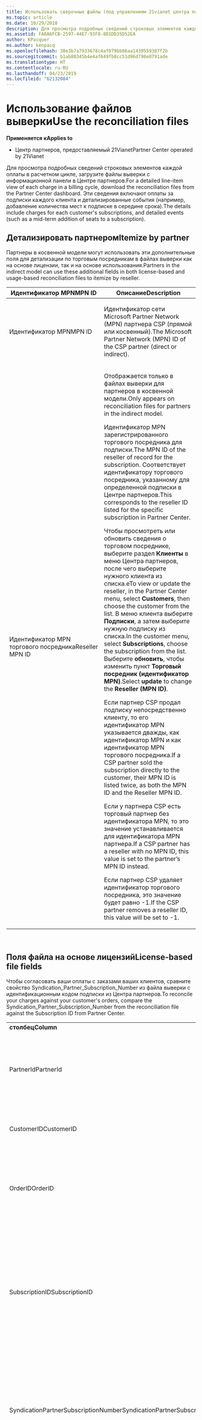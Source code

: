 ```yaml
---
title: Использовать сверочные файлы (под управлением 21vianet центра партнеров)
ms.topic: article
ms.date: 10/29/2018
description: Для просмотра подробных сведений строковых элементов каждой оплаты в расчетном цикле, загрузите файлы выверки с информационной панели в Центре партнеров.
ms.assetid: FA6A6FCB-2597-44E7-93F8-8D1DD35D52EA
author: KPacquer
ms.author: kenpacq
ms.openlocfilehash: 30e3b7a7933678c4af079bb86aa1439559387f2b
ms.sourcegitcommit: b1ab80345b4e4af649fb8cc51d96d798e0791ade
ms.translationtype: HT
ms.contentlocale: ru-RU
ms.lasthandoff: 04/23/2019
ms.locfileid: "62132084"
---
```

# <a name="use-the-reconciliation-files"></a><span data-ttu-id="d26ab-103">Использование файлов выверки</span><span class="sxs-lookup"><span data-stu-id="d26ab-103">Use the reconciliation files</span></span>

<span data-ttu-id="d26ab-104">**Применяется к**</span><span class="sxs-lookup"><span data-stu-id="d26ab-104">**Applies to**</span></span>

-   <span data-ttu-id="d26ab-105">Центр партнеров, предоставляемый 21Vianet</span><span class="sxs-lookup"><span data-stu-id="d26ab-105">Partner Center operated by 21Vianet</span></span>


<span data-ttu-id="d26ab-106">Для просмотра подробных сведений строковых элементов каждой оплаты в расчетном цикле, загрузите файлы выверки с информационной панели в Центре партнеров.</span><span class="sxs-lookup"><span data-stu-id="d26ab-106">For a detailed line-item view of each charge in a billing cycle, download the reconciliation files from the Partner Center dashboard.</span></span> <span data-ttu-id="d26ab-107">Эти сведения включают оплаты за подписки каждого клиента и детализированные события (например, добавление количества мест к подписке в середине срока).</span><span class="sxs-lookup"><span data-stu-id="d26ab-107">The details include charges for each customer's subscriptions, and detailed events (such as a mid-term addition of seats to a subscription).</span></span>

## <a href="" id="itemizebypartner"></a><span data-ttu-id="d26ab-108">Детализировать партнером</span><span class="sxs-lookup"><span data-stu-id="d26ab-108">Itemize by partner</span></span>


<span data-ttu-id="d26ab-109">Партнеры в косвенной модели могут использовать эти дополнительные поля для детализации по торговым посредникам в файлах выверки как на основе лицензии, так и на основе использования.</span><span class="sxs-lookup"><span data-stu-id="d26ab-109">Partners in the indirect model can use these additional fields in both license-based and usage-based reconciliation files to itemize by reseller.</span></span>

<table>
<colgroup>
<col width="50%" />
<col width="50%" />
</colgroup>
<thead>
<tr class="header">
<th><span data-ttu-id="d26ab-110">Идентификатор MPN</span><span class="sxs-lookup"><span data-stu-id="d26ab-110">MPN ID</span></span></th>
<th><span data-ttu-id="d26ab-111">Описание</span><span class="sxs-lookup"><span data-stu-id="d26ab-111">Description</span></span></th>
</tr>
</thead>
<tbody>
<tr class="odd">
<td><span data-ttu-id="d26ab-112">Идентификатор MPN</span><span class="sxs-lookup"><span data-stu-id="d26ab-112">MPN ID</span></span></td>
<td><p><span data-ttu-id="d26ab-113">Идентификатор сети Microsoft Partner Network (MPN) партнера CSP (прямой или косвенный).</span><span class="sxs-lookup"><span data-stu-id="d26ab-113">The Microsoft Partner Network (MPN) ID of the CSP partner (direct or indirect).</span></span></p></td>
</tr>
<tr class="even">
<td><span data-ttu-id="d26ab-114">Идентификатор MPN торгового посредника</span><span class="sxs-lookup"><span data-stu-id="d26ab-114">Reseller MPN ID</span></span></td>
<td><p><span data-ttu-id="d26ab-115">Отображается только в файлах выверки для партнеров в косвенной модели.</span><span class="sxs-lookup"><span data-stu-id="d26ab-115">Only appears on reconciliation files for partners in the indirect model.</span></span></p>
<p><span data-ttu-id="d26ab-116">Идентификатор MPN зарегистрированного торгового посредника для подписки.</span><span class="sxs-lookup"><span data-stu-id="d26ab-116">The MPN ID of the reseller of record for the subscription.</span></span> <span data-ttu-id="d26ab-117">Соответствует идентификатору торгового посредника, указанному для определенной подписки в Центре партнеров.</span><span class="sxs-lookup"><span data-stu-id="d26ab-117">This corresponds to the reseller ID listed for the specific subscription in Partner Center.</span></span></p>
<p><span data-ttu-id="d26ab-118">Чтобы просмотреть или обновить сведения о торговом посреднике, выберите раздел <strong>Клиенты</strong> в меню Центра партнеров, после чего выберите нужного клиента из списка.</span><span class="sxs-lookup"><span data-stu-id="d26ab-118">eTo view or update the reseller, in the Partner Center menu, select <strong>Customers</strong>, then choose the customer from the list.</span></span> <span data-ttu-id="d26ab-119">В меню клиента выберите <strong>Подписки</strong>, а затем выберите нужную подписку из списка.</span><span class="sxs-lookup"><span data-stu-id="d26ab-119">In the customer menu, select <strong>Subscriptions</strong>, choose the subscription from the list.</span></span> <span data-ttu-id="d26ab-120">Выберите <strong>обновить</strong>, чтобы изменить пункт <strong>Торговый посредник (идентификатор MPN)</strong>.</span><span class="sxs-lookup"><span data-stu-id="d26ab-120">Select <strong>update</strong> to change the <strong>Reseller (MPN ID)</strong>.</span></span></p>
<p><span data-ttu-id="d26ab-121">Если партнер CSP продал подписку непосредственно клиенту, то его идентификатор MPN указывается дважды, как идентификатор MPN и как идентификатор MPN торгового посредника.</span><span class="sxs-lookup"><span data-stu-id="d26ab-121">If a CSP partner sold the subscription directly to the customer, their MPN ID is listed twice, as both the MPN ID and the Reseller MPN ID.</span></span></p>
<p><span data-ttu-id="d26ab-122">Если у партнера CSP есть торговый партнер без идентификатора MPN, то это значение устанавливается для идентификатора MPN партнера.</span><span class="sxs-lookup"><span data-stu-id="d26ab-122">If a CSP partner has a reseller with no MPN ID, this value is set to the partner’s MPN ID instead.</span></span></p>
<p><span data-ttu-id="d26ab-123">Если партнер CSP удаляет идентификатор торгового посредника, это значение будет равно -1.</span><span class="sxs-lookup"><span data-stu-id="d26ab-123">If the CSP partner removes a reseller ID, this value will be set to -1.</span></span></p></td>
</tr>
</tbody>
</table>

 

## <a href="" id="licensebasedfiles"></a> <span data-ttu-id="d26ab-124">Поля файла на основе лицензий</span><span class="sxs-lookup"><span data-stu-id="d26ab-124">License-based file fields</span></span>


<span data-ttu-id="d26ab-125">Чтобы согласовать ваши оплаты с заказами ваших клиентов, сравните свойство Syndication\_Partner\_Subscription\_Number из файла выверки с идентификационным кодом подписки из Центра партнеров.</span><span class="sxs-lookup"><span data-stu-id="d26ab-125">To reconcile your charges against your customer's orders, compare the Syndication\_Partner\_Subscription\_Number from the reconciliation file against the Subscription ID from Partner Center.</span></span>

<table>
<colgroup>
<col width="33%" />
<col width="33%" />
<col width="33%" />
</colgroup>
<tbody>
<tr class="odd">
<td><span data-ttu-id="d26ab-126"><strong>столбец</strong></span><span class="sxs-lookup"><span data-stu-id="d26ab-126"><strong>Column</strong></span></span></td>
<td><span data-ttu-id="d26ab-127"><strong>Описание</strong></span><span class="sxs-lookup"><span data-stu-id="d26ab-127"><strong>Description</strong></span></span></td>
<td><span data-ttu-id="d26ab-128"><strong>Образец значения</strong></span><span class="sxs-lookup"><span data-stu-id="d26ab-128"><strong>Sample Value</strong></span></span></td>
</tr>
<tr class="even">
<td><span data-ttu-id="d26ab-129">PartnerId</span><span class="sxs-lookup"><span data-stu-id="d26ab-129">PartnerId</span></span></td>
<td><p><span data-ttu-id="d26ab-130">Уникальный идентификатор для конкретного объекта выставления счетов в формате GUID.</span><span class="sxs-lookup"><span data-stu-id="d26ab-130">Unique identifier for a specific billing entity, in GUID format.</span></span> <span data-ttu-id="d26ab-131">Не требуется для выверки, но при этом может содержать полезную информацию.</span><span class="sxs-lookup"><span data-stu-id="d26ab-131">Not required for reconciliation, however may be useful information.</span></span> <span data-ttu-id="d26ab-132">Одинаково во всех строках.</span><span class="sxs-lookup"><span data-stu-id="d26ab-132">Same in all rows.</span></span></p></td>
<td><span data-ttu-id="d26ab-133">8ddd03642-test-test-test-46b58d356b4e</span><span class="sxs-lookup"><span data-stu-id="d26ab-133">8ddd03642-test-test-test-46b58d356b4e</span></span></td>
</tr>
<tr class="odd">
<td><span data-ttu-id="d26ab-134">CustomerID</span><span class="sxs-lookup"><span data-stu-id="d26ab-134">CustomerID</span></span></td>
<td><p><span data-ttu-id="d26ab-135">Уникальный идентификатор Майкрософт в формате GUID, используемый для идентификации клиента.</span><span class="sxs-lookup"><span data-stu-id="d26ab-135">Unique Microsoft ID, in GUID format, used to identify the customer.</span></span></p></td>
<td><span data-ttu-id="d26ab-136">12ABCD34-001A-BCD2-987C-3210ABCD5678</span><span class="sxs-lookup"><span data-stu-id="d26ab-136">12ABCD34-001A-BCD2-987C-3210ABCD5678</span></span></td>
</tr>
<tr class="even">
<td><span data-ttu-id="d26ab-137">OrderID</span><span class="sxs-lookup"><span data-stu-id="d26ab-137">OrderID</span></span></td>
<td><p><span data-ttu-id="d26ab-138">Уникальный идентификатор заказа в платформе выставления счетов Майкрософт.</span><span class="sxs-lookup"><span data-stu-id="d26ab-138">Unique identifier for an order in the Microsoft billing platform.</span></span> <span data-ttu-id="d26ab-139">Может использоваться для определения заказа при обращении в службу поддержки, но не для выверки.</span><span class="sxs-lookup"><span data-stu-id="d26ab-139">May be useful to identify the order when contacting support but not for reconciliation.</span></span></p></td>
<td><span data-ttu-id="d26ab-140">566890604832738111</span><span class="sxs-lookup"><span data-stu-id="d26ab-140">566890604832738111</span></span></td>
</tr>
<tr class="odd">
<td><span data-ttu-id="d26ab-141">SubscriptionID</span><span class="sxs-lookup"><span data-stu-id="d26ab-141">SubscriptionID</span></span></td>
<td><p><span data-ttu-id="d26ab-142">Уникальный идентификатор подписки в платформе выставления счетов Майкрософт.</span><span class="sxs-lookup"><span data-stu-id="d26ab-142">Unique identifier for a subscription in the Microsoft billing platform.</span></span> <span data-ttu-id="d26ab-143">Может быть полезным для определения подписки при обращении в службу поддержки, но не для выверки.</span><span class="sxs-lookup"><span data-stu-id="d26ab-143">May be useful to identify the subscription when contacting support but not for reconciliation.</span></span></p>
<p><span data-ttu-id="d26ab-144">Не совпадает с идентификатором подписки на консоли администрирования партнера.</span><span class="sxs-lookup"><span data-stu-id="d26ab-144">This is not the same as the Subscription ID on the Partner Admin Console.</span></span> <span data-ttu-id="d26ab-145">См. поле Syndication_Partner_Subscription_Number.</span><span class="sxs-lookup"><span data-stu-id="d26ab-145">Please see Syndication_Partner_Subscription_Number.</span></span></p></td>
<td><span data-ttu-id="d26ab-146">usCBMgAAAAAAAAIA</span><span class="sxs-lookup"><span data-stu-id="d26ab-146">usCBMgAAAAAAAAIA</span></span></td>
</tr>
<tr class="even">
<td><span data-ttu-id="d26ab-147">SyndicationPartnerSubscriptionNumber</span><span class="sxs-lookup"><span data-stu-id="d26ab-147">SyndicationPartnerSubscriptionNumber</span></span></td>
<td><p><span data-ttu-id="d26ab-148">Уникальный идентификатор для подписок.</span><span class="sxs-lookup"><span data-stu-id="d26ab-148">Unique identifier for subscriptions.</span></span> <span data-ttu-id="d26ab-149">Клиент может иметь несколько подписок для одного плана, поэтому этот параметр важен для анализа файла выверки.</span><span class="sxs-lookup"><span data-stu-id="d26ab-149">A customer can have multiple subscriptions for the same plan, so this is important for reconciliation file analysis.</span></span></p>
<p><span data-ttu-id="d26ab-150">Это поле сопоставлено с идентификатором подписки в консоли администрирования партнера.</span><span class="sxs-lookup"><span data-stu-id="d26ab-150">This field maps to the Subscription ID in the Partner Admin Console.</span></span></p></td>
<td><span data-ttu-id="d26ab-151">fb977ab5-test-test-test-24c8d9591708</span><span class="sxs-lookup"><span data-stu-id="d26ab-151">fb977ab5-test-test-test-24c8d9591708</span></span></td>
</tr>
<tr class="odd">
<td><span data-ttu-id="d26ab-152">OfferID</span><span class="sxs-lookup"><span data-stu-id="d26ab-152">OfferID</span></span></td>
<td><p><span data-ttu-id="d26ab-153">Уникальный идентификатор предложения.</span><span class="sxs-lookup"><span data-stu-id="d26ab-153">Unique offer ID.</span></span> <span data-ttu-id="d26ab-154">Идентификатор стандартного предложения в прейскуранте.</span><span class="sxs-lookup"><span data-stu-id="d26ab-154">Standard offer ID as per price list.</span></span></p>
<p><span data-ttu-id="d26ab-155"><b>Примечание</b>. Это значение не соответствует Идентификатору предложения из прайс-лист.</span><span class="sxs-lookup"><span data-stu-id="d26ab-155"><b>Note</b>: This value does not match Offer ID from the price list.</span></span> <span data-ttu-id="d26ab-156">См. пункт «DurableOfferID» ниже.</span><span class="sxs-lookup"><span data-stu-id="d26ab-156">See DurableOfferID below.</span></span></p></td>
<td><span data-ttu-id="d26ab-157">FE616D64-E9A8-40EF-843F-152E9BBEF3D1</span><span class="sxs-lookup"><span data-stu-id="d26ab-157">FE616D64-E9A8-40EF-843F-152E9BBEF3D1</span></span></td>
</tr>
<tr class="even">
<td><span data-ttu-id="d26ab-158">DurableOfferID</span><span class="sxs-lookup"><span data-stu-id="d26ab-158">DurableOfferID</span></span></td>
<td><p><span data-ttu-id="d26ab-159">Уникальный идентификатор длительного предложения как указано в прейскуранте.</span><span class="sxs-lookup"><span data-stu-id="d26ab-159">Unique durable offer ID, as defined in the price list.</span></span></p>
<p><span data-ttu-id="d26ab-160"><b>Примечание</b>. Это значение совпадает с Идентификатором предложения из прайс-лист.</span><span class="sxs-lookup"><span data-stu-id="d26ab-160"><b>Note</b>: This value matches the Offer ID from the price list.</span></span></p></td>
<td><span data-ttu-id="d26ab-161">1017D7F3-6D7F-4BFA-BDD8-79BC8F104E0C</span><span class="sxs-lookup"><span data-stu-id="d26ab-161">1017D7F3-6D7F-4BFA-BDD8-79BC8F104E0C</span></span></td>
</tr>
<tr class="odd">
<td><span data-ttu-id="d26ab-162">OfferName</span><span class="sxs-lookup"><span data-stu-id="d26ab-162">OfferName</span></span></td>
<td><p><span data-ttu-id="d26ab-163">Имя предложения службы, приобретенной клиентом, как указано в прейскуранте.</span><span class="sxs-lookup"><span data-stu-id="d26ab-163">The name of the service offering purchased by the customer, as defined in the price list.</span></span></p></td>
<td><span data-ttu-id="d26ab-164">Microsoft Office 365 (план E3)</span><span class="sxs-lookup"><span data-stu-id="d26ab-164">Microsoft Office 365 (Plan E3)</span></span></td>
</tr>
<tr class="even">
<td><span data-ttu-id="d26ab-165">SubscriptionStartDate</span><span class="sxs-lookup"><span data-stu-id="d26ab-165">SubscriptionStartDate</span></span></td>
<td><p><span data-ttu-id="d26ab-166">Дата начала подписки — это день после отправки заказа.</span><span class="sxs-lookup"><span data-stu-id="d26ab-166">The subscription start date, set to the day after the order is submitted.</span></span> <span data-ttu-id="d26ab-167">Сопоставив даты начала и завершения подписки, вы можете определить, находится ли клиент на первом году подписки, или подписка возобновлена на следующий год.</span><span class="sxs-lookup"><span data-stu-id="d26ab-167">By looking at the subscription start date in conjunction with the end date, you can determine if the customer is still within the first year of the subscription or if the subscription has been renewed for the following year.</span></span></p>
<p><span data-ttu-id="d26ab-168">Временем всегда является начало дня, 0:00.</span><span class="sxs-lookup"><span data-stu-id="d26ab-168">The time is always the beginning of the day, 0:00.</span></span></p></td>
<td><span data-ttu-id="d26ab-169">01.02.2015 0:00</span><span class="sxs-lookup"><span data-stu-id="d26ab-169">2/1/2015 0:00</span></span></td>
</tr>
<tr class="odd">
<td><span data-ttu-id="d26ab-170">SubscriptionEndDate</span><span class="sxs-lookup"><span data-stu-id="d26ab-170">SubscriptionEndDate</span></span></td>
<td><p><span data-ttu-id="d26ab-171">Дата окончания подписки: 12 месяцев + x дней после даты начала (чтобы соответствовать выставления счетов даты партнера) или 12 месяцев с даты продления.</span><span class="sxs-lookup"><span data-stu-id="d26ab-171">The subscription end date: 12 months + x days after start date (to align with partner billing date) or 12 months from renewal date.</span></span></p>
<p><span data-ttu-id="d26ab-172">При возобновлении цены обновляются в соответствии с текущим прайс-листом.</span><span class="sxs-lookup"><span data-stu-id="d26ab-172">At renewal, prices are updated to the current price list.</span></span> <span data-ttu-id="d26ab-173">При автоматическом возобновлении, возможно, необходимо будет заранее связаться с клиентом.</span><span class="sxs-lookup"><span data-stu-id="d26ab-173">Customer communication may be required in advance of automated renewal.</span></span></p>
<p><span data-ttu-id="d26ab-174">Временем всегда является начало дня, 0:00.</span><span class="sxs-lookup"><span data-stu-id="d26ab-174">The time is always the beginning of the day, 0:00.</span></span></p></td>
<td><span data-ttu-id="d26ab-175">01.02.2015 0:00</span><span class="sxs-lookup"><span data-stu-id="d26ab-175">2/1/2015 0:00</span></span></td>
</tr>
<tr class="even">
<td><span data-ttu-id="d26ab-176">ChargeStartDate</span><span class="sxs-lookup"><span data-stu-id="d26ab-176">ChargeStartDate</span></span></td>
<td><p><span data-ttu-id="d26ab-177">Дата начала взимания оплаты.</span><span class="sxs-lookup"><span data-stu-id="d26ab-177">Start day of the charges.</span></span></p>
<p><span data-ttu-id="d26ab-178">Если пользователь изменяет количество мест, это количество используется для расчета ежедневной (пропорциональный расчет) оплаты.</span><span class="sxs-lookup"><span data-stu-id="d26ab-178">When a customer changes seat numbers, this number is used to calculate per-day (pro-rata) charges.</span></span></p>
<p><span data-ttu-id="d26ab-179">Временем всегда является начало дня, 0:00.</span><span class="sxs-lookup"><span data-stu-id="d26ab-179">The time is always the beginning of the day, 0:00.</span></span></p></td>
<td><span data-ttu-id="d26ab-180">01.02.2015 0:00</span><span class="sxs-lookup"><span data-stu-id="d26ab-180">2/1/2015 0:00</span></span></td>
</tr>
<tr class="odd">
<td><span data-ttu-id="d26ab-181">ChargeEndDate</span><span class="sxs-lookup"><span data-stu-id="d26ab-181">ChargeEndDate</span></span></td>
<td><p><span data-ttu-id="d26ab-182">День завершения взимания оплаты.</span><span class="sxs-lookup"><span data-stu-id="d26ab-182">End day of the charges.</span></span></p>
<p><span data-ttu-id="d26ab-183">Если пользователь изменяет количество мест, это количество используется для расчета ежедневной (пропорциональный расчет) оплаты.</span><span class="sxs-lookup"><span data-stu-id="d26ab-183">When a customer changes seat numbers, this number is used to calculate per-day (pro-rata) charges.</span></span></p>
<p><span data-ttu-id="d26ab-184">Временем всегда является конец дня, 23:59.</span><span class="sxs-lookup"><span data-stu-id="d26ab-184">The time is always the end of the day, 23:59.</span></span></p></td>
<td><span data-ttu-id="d26ab-185">28.02.2015 23:59</span><span class="sxs-lookup"><span data-stu-id="d26ab-185">2/28/2015 23:59</span></span></td>
</tr>
<tr class="even">
<td><span data-ttu-id="d26ab-186">ChargeType</span><span class="sxs-lookup"><span data-stu-id="d26ab-186">ChargeType</span></span></td>
<td><p><span data-ttu-id="d26ab-187">Тип взноса или корректировка.</span><span class="sxs-lookup"><span data-stu-id="d26ab-187">The type of charge or adjustment.</span></span> <span data-ttu-id="d26ab-188">См. раздел <a href="#charge_types">Сопоставление расходов в счете-фактуре и файле выверки</a></span><span class="sxs-lookup"><span data-stu-id="d26ab-188">See <a href="#charge_types">Mapping charges between an invoice and the reconciliation file</a></span></span></p></td>
<td><p><span data-ttu-id="d26ab-189">См. раздел <a href="#charge_types">Сопоставление расходов в счете-фактуре и файле выверки</a></span><span class="sxs-lookup"><span data-stu-id="d26ab-189">See <a href="#charge_types">Mapping charges between an invoice and the reconciliation file</a></span></span></p></td>
</tr>
<tr class="odd">
<td><span data-ttu-id="d26ab-190">UnitPrice</span><span class="sxs-lookup"><span data-stu-id="d26ab-190">UnitPrice</span></span></td>
<td><p><span data-ttu-id="d26ab-191">Цена за место.</span><span class="sxs-lookup"><span data-stu-id="d26ab-191">Price per seat.</span></span> <span data-ttu-id="d26ab-192">Убедитесь, что она соответствует информации, хранящейся в вашей биллинговой системе во время выверки.</span><span class="sxs-lookup"><span data-stu-id="d26ab-192">Ensure this matches the information stored in your billing system during reconciliation.</span></span></p></td>
<td><span data-ttu-id="d26ab-193">6,82</span><span class="sxs-lookup"><span data-stu-id="d26ab-193">6.82</span></span></td>
</tr>
<tr class="even">
<td><span data-ttu-id="d26ab-194">Количество</span><span class="sxs-lookup"><span data-stu-id="d26ab-194">Quantity</span></span></td>
<td><p><span data-ttu-id="d26ab-195">Количество мест.</span><span class="sxs-lookup"><span data-stu-id="d26ab-195">Number of seats.</span></span> <span data-ttu-id="d26ab-196">Убедитесь, что она соответствует информации, хранящейся в вашей биллинговой системе во время выверки.</span><span class="sxs-lookup"><span data-stu-id="d26ab-196">Ensure this matches the information stored in your billing system during reconciliation.</span></span></p></td>
<td><span data-ttu-id="d26ab-197">2</span><span class="sxs-lookup"><span data-stu-id="d26ab-197">2</span></span></td>
</tr>
<tr class="odd">
<td><span data-ttu-id="d26ab-198">Сумма</span><span class="sxs-lookup"><span data-stu-id="d26ab-198">Amount</span></span></td>
<td><p><span data-ttu-id="d26ab-199">Общая цена за количество.</span><span class="sxs-lookup"><span data-stu-id="d26ab-199">Total of price for quantity.</span></span> <span data-ttu-id="d26ab-200">Позволяет убедиться, что сумма расчета соответствует способу вычисления для клиентов.</span><span class="sxs-lookup"><span data-stu-id="d26ab-200">Useful to check that the amount calculation matches how you calculate this for your customers.</span></span></p></td>
<td><span data-ttu-id="d26ab-201">13,32</span><span class="sxs-lookup"><span data-stu-id="d26ab-201">13.32</span></span></td>
</tr>
<tr class="even">
<td><span data-ttu-id="d26ab-202">TotalOtherDiscount</span><span class="sxs-lookup"><span data-stu-id="d26ab-202">TotalOtherDiscount</span></span></td>
<td><p><span data-ttu-id="d26ab-203">Сумма скидки, примененная к этой оплате.</span><span class="sxs-lookup"><span data-stu-id="d26ab-203">Amount of discount applied to these charges.</span></span> <span data-ttu-id="d26ab-204">IUR или новые подписки, на которые распространяются вознаграждения, будут также содержать сумму скидки в этом столбце.</span><span class="sxs-lookup"><span data-stu-id="d26ab-204">IUR or new subscriptions eligible for an incentive will also contain a discount amount in this column.</span></span></p></td>
<td><span data-ttu-id="d26ab-205">2,32</span><span class="sxs-lookup"><span data-stu-id="d26ab-205">2.32</span></span></td>
</tr>
<tr class="odd">
<td><span data-ttu-id="d26ab-206">Промежуточный итог</span><span class="sxs-lookup"><span data-stu-id="d26ab-206">Subtotal</span></span></td>
<td><p><span data-ttu-id="d26ab-207">Сумма до налога.</span><span class="sxs-lookup"><span data-stu-id="d26ab-207">Total before tax.</span></span> <span data-ttu-id="d26ab-208">Указывает, что ваш промежуточный итог соответствует ожидаемой вами сумме в случае скидки.</span><span class="sxs-lookup"><span data-stu-id="d26ab-208">Checks that your subtotal matches your expected total, in case of a discount.</span></span></p></td>
<td><span data-ttu-id="d26ab-209">11</span><span class="sxs-lookup"><span data-stu-id="d26ab-209">11</span></span></td>
</tr>
<tr class="even">
<td><span data-ttu-id="d26ab-210">Налог</span><span class="sxs-lookup"><span data-stu-id="d26ab-210">Tax</span></span></td>
<td><p><span data-ttu-id="d26ab-211">Сумма налоговых сборов на основании правил налогообложения вашего рынка и конкретных обстоятельств.</span><span class="sxs-lookup"><span data-stu-id="d26ab-211">Tax amount charge, based on your market's tax rules and specific circumstances.</span></span></p></td>
<td><span data-ttu-id="d26ab-212">0</span><span class="sxs-lookup"><span data-stu-id="d26ab-212">0</span></span></td>
</tr>
<tr class="odd">
<td><span data-ttu-id="d26ab-213">TotalForCustomer</span><span class="sxs-lookup"><span data-stu-id="d26ab-213">TotalForCustomer</span></span></td>
<td><p><span data-ttu-id="d26ab-214">Цена после налогов.</span><span class="sxs-lookup"><span data-stu-id="d26ab-214">Total after tax.</span></span> <span data-ttu-id="d26ab-215">Проверьте, вычтены ли с вас налоги в накладной.</span><span class="sxs-lookup"><span data-stu-id="d26ab-215">Checks if you are charged tax in the invoice.</span></span></p></td>
<td><span data-ttu-id="d26ab-216">11</span><span class="sxs-lookup"><span data-stu-id="d26ab-216">11</span></span></td>
</tr>
<tr class="even">
<td><span data-ttu-id="d26ab-217">Валюта</span><span class="sxs-lookup"><span data-stu-id="d26ab-217">Currency</span></span></td>
<td><p><span data-ttu-id="d26ab-218">Тип валюты.</span><span class="sxs-lookup"><span data-stu-id="d26ab-218">Currency type.</span></span> <span data-ttu-id="d26ab-219">Каждый объект выставления счетов имеет только одну валюту.</span><span class="sxs-lookup"><span data-stu-id="d26ab-219">Each billing entity has only one currency.</span></span> <span data-ttu-id="d26ab-220">Проверьте, соответствует ли тип валюты вашей первой накладной и каждой накладной после каждого крупного обновления платформы выставления счетов.</span><span class="sxs-lookup"><span data-stu-id="d26ab-220">Check that it matches your first invoice and then after any major billing platform update.</span></span></p></td>
<td><span data-ttu-id="d26ab-221">CNY</span><span class="sxs-lookup"><span data-stu-id="d26ab-221">CNY</span></span></td>
</tr>
<tr class="odd">
<td><span data-ttu-id="d26ab-222">CustomerName</span><span class="sxs-lookup"><span data-stu-id="d26ab-222">CustomerName</span></span></td>
<td><p><span data-ttu-id="d26ab-223">Имя организации клиента, указанное в Центре партнеров.</span><span class="sxs-lookup"><span data-stu-id="d26ab-223">Customer's organization name as reported in Partner Center.</span></span> <span data-ttu-id="d26ab-224">Это очень важно для выверки накладной с данными вашей системы.</span><span class="sxs-lookup"><span data-stu-id="d26ab-224">This is very important for reconciling the invoice with your system information.</span></span></p></td>
<td><span data-ttu-id="d26ab-225">Тестовый клиент A</span><span class="sxs-lookup"><span data-stu-id="d26ab-225">Test Customer A</span></span></td>
</tr>
<tr class="even">
<td><span data-ttu-id="d26ab-226">MPNID</span><span class="sxs-lookup"><span data-stu-id="d26ab-226">MPNID</span></span></td>
<td><p><span data-ttu-id="d26ab-227">Идентификатор MPN партнера CSP</span><span class="sxs-lookup"><span data-stu-id="d26ab-227">MPN ID of the CSP partner</span></span></p></td>
<td><span data-ttu-id="d26ab-228">4390934</span><span class="sxs-lookup"><span data-stu-id="d26ab-228">4390934</span></span></td>
</tr>
<tr class="odd">
<td><span data-ttu-id="d26ab-229">ResellerMPNID</span><span class="sxs-lookup"><span data-stu-id="d26ab-229">ResellerMPNID</span></span></td>
<td><p><span data-ttu-id="d26ab-230">Идентификатор MPN зарегистрированного торгового посредника для подписки.</span><span class="sxs-lookup"><span data-stu-id="d26ab-230">MPN ID of the reseller of record for the subscription.</span></span> <span data-ttu-id="d26ab-231">См. раздел [Детализация по партнерам](#itemizebypartner).</span><span class="sxs-lookup"><span data-stu-id="d26ab-231">See [Itemize by partner](#itemizebypartner).</span></span></p></td>
<td><span data-ttu-id="d26ab-232">4390934</span><span class="sxs-lookup"><span data-stu-id="d26ab-232">4390934</span></span></td>
</tr>
<tr class="even">
<td><span data-ttu-id="d26ab-233">DomainName</span><span class="sxs-lookup"><span data-stu-id="d26ab-233">DomainName</span></span></td>
<td><p><span data-ttu-id="d26ab-234">Доменное имя клиента, используемое для идентификации клиента.</span><span class="sxs-lookup"><span data-stu-id="d26ab-234">Customer's domain name, used to help identify the customer.</span></span></p></td>
<td><span data-ttu-id="d26ab-235">example.onmicrosoft.com</span><span class="sxs-lookup"><span data-stu-id="d26ab-235">example.onmicrosoft.com</span></span></td>
</tr>
<tr class="odd">
<td><span data-ttu-id="d26ab-236">SubscriptionName</span><span class="sxs-lookup"><span data-stu-id="d26ab-236">SubscriptionName</span></span></td>
<td><p><span data-ttu-id="d26ab-237">Псевдоним подписки.</span><span class="sxs-lookup"><span data-stu-id="d26ab-237">Subscription nickname.</span></span> <span data-ttu-id="d26ab-238">Если псевдоним не указан, Центр партнеров использует значение OfferName.</span><span class="sxs-lookup"><span data-stu-id="d26ab-238">If no nickname is specified, Partner Center uses the OfferName.</span></span></p></td>
<td><span data-ttu-id="d26ab-239">PROJECT ONLINE</span><span class="sxs-lookup"><span data-stu-id="d26ab-239">PROJECT ONLINE</span></span></td>
</tr>
<tr class="even">
<td><span data-ttu-id="d26ab-240">SubscriptionDescription</span><span class="sxs-lookup"><span data-stu-id="d26ab-240">SubscriptionDescription</span></span></td>
<td><p><span data-ttu-id="d26ab-241">Имя предложения службы, приобретенной клиентом, как указано в прейскуранте.</span><span class="sxs-lookup"><span data-stu-id="d26ab-241">The name of the service offering purchased by the customer, as defined in the price list.</span></span> <span data-ttu-id="d26ab-242">(Данное поле идентично полю «Название предложения»).</span><span class="sxs-lookup"><span data-stu-id="d26ab-242">(This is an identical field to Offer name).</span></span></p></td>
<td><span data-ttu-id="d26ab-243">PROJECT ONLINE РАСШИРЕННЫЙ БЕЗ КЛИЕНТА PROJECT</span><span class="sxs-lookup"><span data-stu-id="d26ab-243">PROJECT ONLINE PREMIUM WITHOUT PROJECT CLIENT</span></span></td>
</tr>
</tbody>
</table>


## <a href="" id="usagebasedfiles"></a><span data-ttu-id="d26ab-244">Поля файла на основе использования</span><span class="sxs-lookup"><span data-stu-id="d26ab-244">Usage-based file fields</span></span>


<span data-ttu-id="d26ab-245">Чтобы выверить ваши взносы с использованием ваших клиентов, сравните поля ResellerID/ResellerName/ResellerBillableAccount из файла выверки, имя клиента и идентификатор подписки из Центра партнеров.</span><span class="sxs-lookup"><span data-stu-id="d26ab-245">To reconcile your charges against your customer's usage, compare the ResellerID/ResellerName/ResellerBillableAccount from the reconciliation file, the customer name, and the Subscription ID from Partner Center.</span></span>

<span data-ttu-id="d26ab-246">В следующих полях объясняется, какие услуги были использованы и по какому тарифу.</span><span class="sxs-lookup"><span data-stu-id="d26ab-246">The following fields explain which services were used and the rate.</span></span>

<table>
<colgroup>
<col width="33%" />
<col width="33%" />
<col width="33%" />
</colgroup>
<tbody>
<tr class="odd">
<td><span data-ttu-id="d26ab-247"><strong>столбец</strong></span><span class="sxs-lookup"><span data-stu-id="d26ab-247"><strong>Column</strong></span></span></td>
<td><span data-ttu-id="d26ab-248"><strong>Описание</strong></span><span class="sxs-lookup"><span data-stu-id="d26ab-248"><strong>Description</strong></span></span></td>
<td><span data-ttu-id="d26ab-249"><strong>Образец значения</strong></span><span class="sxs-lookup"><span data-stu-id="d26ab-249"><strong>Sample value</strong></span></span></td>
</tr>
<tr class="even">
<td><span data-ttu-id="d26ab-250">PartnerID</span><span class="sxs-lookup"><span data-stu-id="d26ab-250">PartnerID</span></span></td>
<td><p><span data-ttu-id="d26ab-251">Идентификатор партнера в формате GUID.</span><span class="sxs-lookup"><span data-stu-id="d26ab-251">Partner ID, in GUID format.</span></span></p></td>
<td><span data-ttu-id="d26ab-252">DA41BC5F-C52D-4464-8A8D-8C8DCC43503B</span><span class="sxs-lookup"><span data-stu-id="d26ab-252">DA41BC5F-C52D-4464-8A8D-8C8DCC43503B</span></span></td>
</tr>
<tr class="odd">
<td><span data-ttu-id="d26ab-253">PartnerName</span><span class="sxs-lookup"><span data-stu-id="d26ab-253">PartnerName</span></span></td>
<td><p><span data-ttu-id="d26ab-254">Имя партнера.</span><span class="sxs-lookup"><span data-stu-id="d26ab-254">Partner Name.</span></span></p></td>
<td><span data-ttu-id="d26ab-255">Acme Incorporated</span><span class="sxs-lookup"><span data-stu-id="d26ab-255">Acme Incorporated</span></span></td>
</tr>
<tr class="even">
<td><span data-ttu-id="d26ab-256">PartnerBillableAccountID</span><span class="sxs-lookup"><span data-stu-id="d26ab-256">PartnerBillableAccountID</span></span></td>
<td><p><span data-ttu-id="d26ab-257">Идентификатор учетной записи партнера.</span><span class="sxs-lookup"><span data-stu-id="d26ab-257">Partner Account ID.</span></span></p></td>
<td><span data-ttu-id="d26ab-258">1010578050</span><span class="sxs-lookup"><span data-stu-id="d26ab-258">1010578050</span></span></td>
</tr>
<tr class="odd">
<td><span data-ttu-id="d26ab-259">CustomerName</span><span class="sxs-lookup"><span data-stu-id="d26ab-259">CustomerName</span></span></td>
<td><p><span data-ttu-id="d26ab-260">Имя организации клиента, указанное в Центре партнеров.</span><span class="sxs-lookup"><span data-stu-id="d26ab-260">Customer's organization name as reported in Partner Center.</span></span> <span data-ttu-id="d26ab-261">Это очень важно для выверки накладной с данными вашей системы.</span><span class="sxs-lookup"><span data-stu-id="d26ab-261">This is very important for reconciling the invoice with your system information.</span></span></p></td>
<td><span data-ttu-id="d26ab-262">Тестовый клиент A</span><span class="sxs-lookup"><span data-stu-id="d26ab-262">Test Customer A</span></span></td>
</tr>
<tr class="even">
<td><span data-ttu-id="d26ab-263">MPNID</span><span class="sxs-lookup"><span data-stu-id="d26ab-263">MPNID</span></span></td>
<td><p><span data-ttu-id="d26ab-264">Идентификатор MPN партнера CSP</span><span class="sxs-lookup"><span data-stu-id="d26ab-264">MPN ID of the CSP partner.</span></span></p></td>
<td><span data-ttu-id="d26ab-265">4390934</span><span class="sxs-lookup"><span data-stu-id="d26ab-265">4390934</span></span></td>
</tr>
<tr class="odd">
<td><span data-ttu-id="d26ab-266">ResellerMPNID</span><span class="sxs-lookup"><span data-stu-id="d26ab-266">ResellerMPNID</span></span></td>
<td><p><span data-ttu-id="d26ab-267">Идентификатор MPN зарегистрированного торгового посредника для подписки.</span><span class="sxs-lookup"><span data-stu-id="d26ab-267">MPN ID of the reseller of record for the subscription.</span></span> <span data-ttu-id="d26ab-268">См. раздел [Детализация по партнерам](#itemizebypartner).</span><span class="sxs-lookup"><span data-stu-id="d26ab-268">See [Itemize by partner](#itemizebypartner).</span></span></p></td>
<td><span data-ttu-id="d26ab-269">4390934</span><span class="sxs-lookup"><span data-stu-id="d26ab-269">4390934</span></span></td>
</tr>
<tr class="even">
<td><span data-ttu-id="d26ab-270">InvoiceNumber</span><span class="sxs-lookup"><span data-stu-id="d26ab-270">InvoiceNumber</span></span></td>
<td><p><span data-ttu-id="d26ab-271">Номер накладной, содержащей указанную транзакцию.</span><span class="sxs-lookup"><span data-stu-id="d26ab-271">Invoice number where the specified transaction appears.</span></span></p></td>
<td><span data-ttu-id="d26ab-272">D020001IVK</span><span class="sxs-lookup"><span data-stu-id="d26ab-272">D020001IVK</span></span></td>
</tr>
<tr class="odd">
<td><span data-ttu-id="d26ab-273">ChargeStartDate</span><span class="sxs-lookup"><span data-stu-id="d26ab-273">ChargeStartDate</span></span></td>
<td><p><span data-ttu-id="d26ab-274">Дата начала цикла выставления счетов за исключением представления дат ранее не оплаченных данных скрытого использования (из предыдущего цикла выставления счетов).</span><span class="sxs-lookup"><span data-stu-id="d26ab-274">Start date of billing cycle except when presenting dates of previously uncharged latent usage data (from previous bill cycle).</span></span></p>
<p><span data-ttu-id="d26ab-275">Временем всегда является начало дня, 0:00.</span><span class="sxs-lookup"><span data-stu-id="d26ab-275">The time is always the beginning of the day, 0:00.</span></span></p></td>
<td><span data-ttu-id="d26ab-276">01.02.2014 0:00</span><span class="sxs-lookup"><span data-stu-id="d26ab-276">2/1/2014 0:00</span></span></td>
</tr>
<tr class="even">
<td><span data-ttu-id="d26ab-277">ChargeEndDate</span><span class="sxs-lookup"><span data-stu-id="d26ab-277">ChargeEndDate</span></span></td>
<td><p><span data-ttu-id="d26ab-278">Дата окончания цикла выставления счетов за исключением представления дат ранее не оплаченных данных скрытого использования (из предыдущего цикла выставления счетов).</span><span class="sxs-lookup"><span data-stu-id="d26ab-278">End date of billing cycle except when presenting dates of previously uncharged latent usage data (from previous bill cycle).</span></span></p>
<p><span data-ttu-id="d26ab-279">Временем всегда является конец дня, 23:59.</span><span class="sxs-lookup"><span data-stu-id="d26ab-279">The time is always the end of the day, 23:59.</span></span></p></td>
<td><span data-ttu-id="d26ab-280">28.02.2014 23:59</span><span class="sxs-lookup"><span data-stu-id="d26ab-280">2/28/2014 23:59</span></span></td>
</tr>
<tr class="odd">
<td><span data-ttu-id="d26ab-281">SubscriptionID</span><span class="sxs-lookup"><span data-stu-id="d26ab-281">SubscriptionID</span></span></td>
<td><p><span data-ttu-id="d26ab-282">Уникальный идентификатор подписки в платформе выставления счетов Майкрософт.</span><span class="sxs-lookup"><span data-stu-id="d26ab-282">Unique identifier for a subscription in the Microsoft billing platform.</span></span> <span data-ttu-id="d26ab-283">Может быть полезным для определения подписки при обращении в службу поддержки, но не для выверки.</span><span class="sxs-lookup"><span data-stu-id="d26ab-283">May be useful to identify the subscription when contacting support but not for reconciliation.</span></span></p>
<p><span data-ttu-id="d26ab-284">Не совпадает с идентификатором подписки на консоли администрирования партнера.</span><span class="sxs-lookup"><span data-stu-id="d26ab-284">This is not the same as the Subscription ID on the Partner Admin Console.</span></span></p></td>
<td><span data-ttu-id="d26ab-285">usCBMgAAAAAAAAIA</span><span class="sxs-lookup"><span data-stu-id="d26ab-285">usCBMgAAAAAAAAIA</span></span></td>
</tr>
<tr class="even">
<td><span data-ttu-id="d26ab-286">SubscriptionName</span><span class="sxs-lookup"><span data-stu-id="d26ab-286">SubscriptionName</span></span></td>
<td><p><span data-ttu-id="d26ab-287">Псевдоним предложения службы.</span><span class="sxs-lookup"><span data-stu-id="d26ab-287">Nickname of the service offering.</span></span></p></td>
<td><span data-ttu-id="d26ab-288">Microsoft Azure</span><span class="sxs-lookup"><span data-stu-id="d26ab-288">Microsoft Azure</span></span></td>
</tr>
<tr class="odd">
<td><span data-ttu-id="d26ab-289">SubscriptionDescription</span><span class="sxs-lookup"><span data-stu-id="d26ab-289">SubscriptionDescription</span></span></td>
<td><p><span data-ttu-id="d26ab-290">Отрасль, к которой относится предложение службы</span><span class="sxs-lookup"><span data-stu-id="d26ab-290">Line of business of the service offering</span></span></p></td>
<td><span data-ttu-id="d26ab-291">Microsoft Azure</span><span class="sxs-lookup"><span data-stu-id="d26ab-291">Microsoft Azure</span></span></td>
</tr>
<tr class="even">
<td><span data-ttu-id="d26ab-292">OrderID</span><span class="sxs-lookup"><span data-stu-id="d26ab-292">OrderID</span></span></td>
<td><p><span data-ttu-id="d26ab-293">Уникальный идентификатор заказа в платформе выставления счетов Майкрософт.</span><span class="sxs-lookup"><span data-stu-id="d26ab-293">Unique identifier for an order in the Microsoft billing platform.</span></span> <span data-ttu-id="d26ab-294">Может быть полезным для определения подписки при обращении в службу поддержки, но не для выверки.</span><span class="sxs-lookup"><span data-stu-id="d26ab-294">May be useful to identify the subscription when contacting support but not for reconciliation.</span></span></p></td>
<td><span data-ttu-id="d26ab-295">566890604832738111</span><span class="sxs-lookup"><span data-stu-id="d26ab-295">566890604832738111</span></span></td>
</tr>
<tr class="odd">
<td><span data-ttu-id="d26ab-296">ServiceName</span><span class="sxs-lookup"><span data-stu-id="d26ab-296">ServiceName</span></span></td>
<td><p><span data-ttu-id="d26ab-297">Имя соответствующей службы Azure.</span><span class="sxs-lookup"><span data-stu-id="d26ab-297">The name of the Azure service in question.</span></span></p></td>
<td><span data-ttu-id="d26ab-298">ВИРТУАЛЬНЫЕ МАШИНЫ</span><span class="sxs-lookup"><span data-stu-id="d26ab-298">VIRTUAL MACHINES</span></span></td>
</tr>
<tr class="even">
<td><span data-ttu-id="d26ab-299">ServiceType</span><span class="sxs-lookup"><span data-stu-id="d26ab-299">ServiceType</span></span></td>
<td><p><span data-ttu-id="d26ab-300">Определенный тип службы Windows Azure.</span><span class="sxs-lookup"><span data-stu-id="d26ab-300">The specific type of Windows Azure service.</span></span></p></td>
<td><ul>
<li><span data-ttu-id="d26ab-301">Шина обслуживания — отдельная или пакет</span><span class="sxs-lookup"><span data-stu-id="d26ab-301">Service Bus – Individual or Pack</span></span></li>
<li><span data-ttu-id="d26ab-302">База данных SQL Azure — для бизнеса или выпуск Web Edition</span><span class="sxs-lookup"><span data-stu-id="d26ab-302">SQL Azure database – Business or Web Edition</span></span></li>
</ul></td>
</tr>
<tr class="odd">
<td><span data-ttu-id="d26ab-303">ResourceGUID</span><span class="sxs-lookup"><span data-stu-id="d26ab-303">ResourceGUID</span></span></td>
<td><p><span data-ttu-id="d26ab-304">Определенный уникальный идентификатор для всех данных и ценовой структуры службы.</span><span class="sxs-lookup"><span data-stu-id="d26ab-304">Specific unique identifier for all the service data and pricing structure.</span></span></p></td>
<td><span data-ttu-id="d26ab-305">DA41BC5F-C52D-4464-8A8D-8C8DCC43503B</span><span class="sxs-lookup"><span data-stu-id="d26ab-305">DA41BC5F-C52D-4464-8A8D-8C8DCC43503B</span></span></td>
</tr>
<tr class="even">
<td><span data-ttu-id="d26ab-306">Resource Name</span><span class="sxs-lookup"><span data-stu-id="d26ab-306">Resource Name</span></span></td>
<td><p><span data-ttu-id="d26ab-307">Имя ресурса Azure.</span><span class="sxs-lookup"><span data-stu-id="d26ab-307">The name of the Azure resource.</span></span></p></td>
<td><ul>
<li><span data-ttu-id="d26ab-308">Входящая передача данных (ГБ)</span><span class="sxs-lookup"><span data-stu-id="d26ab-308">Data Transfer In (GB)</span></span></li>
<li><span data-ttu-id="d26ab-309">Исходящая передача данных (ГБ)</span><span class="sxs-lookup"><span data-stu-id="d26ab-309">Data Transfer Out (GB)</span></span></li>
</ul></td>
</tr>
<tr class="odd">
<td><span data-ttu-id="d26ab-310">Region</span><span class="sxs-lookup"><span data-stu-id="d26ab-310">Region</span></span></td>
<td><p><span data-ttu-id="d26ab-311">Регион, к которому применяется использование.</span><span class="sxs-lookup"><span data-stu-id="d26ab-311">The region the usage applies to.</span></span> <span data-ttu-id="d26ab-312">В основном используется для назначения тарифов за передачу данных, поскольку тарифы зависят от региона.</span><span class="sxs-lookup"><span data-stu-id="d26ab-312">Primarily used to assign rates to data transfers, as rates vary by region.</span></span></p></td>
<td><span data-ttu-id="d26ab-313">Азиатско-Тихоокеанский регион, Европа, Латинская Америка, Северная Америка</span><span class="sxs-lookup"><span data-stu-id="d26ab-313">Asia Pacific, Europe, Latin America, North America</span></span></td>
</tr>
<tr class="even">
<td><span data-ttu-id="d26ab-314">номер SKU</span><span class="sxs-lookup"><span data-stu-id="d26ab-314">SKU</span></span></td>
<td><p><span data-ttu-id="d26ab-315">Уникальный идентификатор MSFT для предложения</span><span class="sxs-lookup"><span data-stu-id="d26ab-315">MSFT unique identifier for offer</span></span></p></td>
<td><span data-ttu-id="d26ab-316">7UD-00001</span><span class="sxs-lookup"><span data-stu-id="d26ab-316">7UD-00001</span></span></td>
</tr>
<tr class="odd">
<td><p><span data-ttu-id="d26ab-317">DetailLineItemId</span><span class="sxs-lookup"><span data-stu-id="d26ab-317">DetailLineItemId</span></span></p></td>
<td><p><span data-ttu-id="d26ab-318">Идентификатор и количество для детализации различных тарифов за услугу или ресурс за определенный период выставления счетов.</span><span class="sxs-lookup"><span data-stu-id="d26ab-318">An ID and quantity for itemizing the different rates for a service or resource in a given billing period.</span></span> <span data-ttu-id="d26ab-319">В многоуровневой системе тарифов Azure для определенного количества платных единиц может быть указан один тариф, а за ним — другой.</span><span class="sxs-lookup"><span data-stu-id="d26ab-319">For Azure tiered rating, there may be one rate up to a certain quantity of billable units, then a different rate after that.</span></span></p></td>
<td><span data-ttu-id="d26ab-320">1</span><span class="sxs-lookup"><span data-stu-id="d26ab-320">1</span></span></td>
</tr>
<tr class="even">
<td><span data-ttu-id="d26ab-321">ConsumedQuantity</span><span class="sxs-lookup"><span data-stu-id="d26ab-321">ConsumedQuantity</span></span></td>
<td><p><span data-ttu-id="d26ab-322">Потребленный объем службы (часы, ГБ и так далее) за отчетный период.</span><span class="sxs-lookup"><span data-stu-id="d26ab-322">The amount of service consumed (hours, GB, etc.) during the reporting period.</span></span></p>
<p><span data-ttu-id="d26ab-323">Также включает использованный объем за предыдущие отчетные периоды, по которому не выставлялся счет.</span><span class="sxs-lookup"><span data-stu-id="d26ab-323">Also includes any unbilled usage from previous reporting periods.</span></span></p></td>
<td><span data-ttu-id="d26ab-324">11</span><span class="sxs-lookup"><span data-stu-id="d26ab-324">11</span></span></td>
</tr>
<tr class="odd">
<td><span data-ttu-id="d26ab-325">IncludedQuantity</span><span class="sxs-lookup"><span data-stu-id="d26ab-325">IncludedQuantity</span></span></td>
<td><p><span data-ttu-id="d26ab-326">Единицы в составе предложения.</span><span class="sxs-lookup"><span data-stu-id="d26ab-326">Units included as part of the offer.</span></span> <span data-ttu-id="d26ab-327">Обычно отсутствует в CSP.</span><span class="sxs-lookup"><span data-stu-id="d26ab-327">Not typically present in CSP.</span></span></p></td>
<td><span data-ttu-id="d26ab-328">0</span><span class="sxs-lookup"><span data-stu-id="d26ab-328">0</span></span></td>
</tr>
<tr class="even">
<td><p><span data-ttu-id="d26ab-329">OverageQuantity</span><span class="sxs-lookup"><span data-stu-id="d26ab-329">OverageQuantity</span></span></p></td>
<td><p><span data-ttu-id="d26ab-330">Единицы, не включенные в предложение, которые должен оплатить партнер.</span><span class="sxs-lookup"><span data-stu-id="d26ab-330">Units not included as part of the offer, that must be paid for by the partner.</span></span></p>
<p><span data-ttu-id="d26ab-331">Равняется разнице значений полей ConsumedQuantity и IncludedQuantity.</span><span class="sxs-lookup"><span data-stu-id="d26ab-331">Equal to the ConsumedQuantity - IncludedQuantity.</span></span></p></td>
<td><span data-ttu-id="d26ab-332">11</span><span class="sxs-lookup"><span data-stu-id="d26ab-332">11</span></span></td>
</tr>
<tr class="odd">
<td><span data-ttu-id="d26ab-333">ListPrice</span><span class="sxs-lookup"><span data-stu-id="d26ab-333">ListPrice</span></span></td>
<td><p><span data-ttu-id="d26ab-334">Цена предложения на дату начала действия подписки.</span><span class="sxs-lookup"><span data-stu-id="d26ab-334">Offer price in effect at subscription start date.</span></span></p></td>
<td><span data-ttu-id="d26ab-335">0,0808 долл. США</span><span class="sxs-lookup"><span data-stu-id="d26ab-335">$0.0808</span></span></td>
</tr>
<tr class="even">
<td><span data-ttu-id="d26ab-336">PretaxCharges</span><span class="sxs-lookup"><span data-stu-id="d26ab-336">PretaxCharges</span></span></td>
<td><p><span data-ttu-id="d26ab-337">Произведение значений полей ListPrist и OverageQuantity, округленное до ближайшего цента.</span><span class="sxs-lookup"><span data-stu-id="d26ab-337">ListPrist times OverageQuantity, rounded to the nearest cent.</span></span></p></td>
<td><span data-ttu-id="d26ab-338">0,085 долл. США</span><span class="sxs-lookup"><span data-stu-id="d26ab-338">$0.085</span></span></td>
</tr>
<tr class="odd">
<td><span data-ttu-id="d26ab-339">TaxAmount</span><span class="sxs-lookup"><span data-stu-id="d26ab-339">TaxAmount</span></span></td>
<td><p><span data-ttu-id="d26ab-340">Сумма налоговых сборов на основании правил налогообложения вашего рынка и конкретных обстоятельств.</span><span class="sxs-lookup"><span data-stu-id="d26ab-340">Tax amount charge, based on your market's tax rules and specific circumstances.</span></span></p></td>
<td><span data-ttu-id="d26ab-341">0,08 долл. США</span><span class="sxs-lookup"><span data-stu-id="d26ab-341">$0.08</span></span></td>
</tr>
<tr class="even">
<td><span data-ttu-id="d26ab-342">PostTaxTotal</span><span class="sxs-lookup"><span data-stu-id="d26ab-342">PostTaxTotal</span></span></td>
<td><p><span data-ttu-id="d26ab-343">Итоговая сумма за вычетом налога, если таковой применим.</span><span class="sxs-lookup"><span data-stu-id="d26ab-343">Total after tax, when tax is applicable.</span></span></p></td>
<td><span data-ttu-id="d26ab-344">0,93 долл. США</span><span class="sxs-lookup"><span data-stu-id="d26ab-344">$0.93</span></span></td>
</tr>
<tr class="odd">
<td><span data-ttu-id="d26ab-345">Валюта</span><span class="sxs-lookup"><span data-stu-id="d26ab-345">Currency</span></span></td>
<td><p><span data-ttu-id="d26ab-346">Тип валюты.</span><span class="sxs-lookup"><span data-stu-id="d26ab-346">Currency type.</span></span> <span data-ttu-id="d26ab-347">Каждый объект выставления счетов имеет только одну валюту.</span><span class="sxs-lookup"><span data-stu-id="d26ab-347">Each billing entity has only one currency.</span></span> <span data-ttu-id="d26ab-348">Проверьте, соответствует ли тип валюты вашей первой накладной и каждой накладной после каждого крупного обновления платформы выставления счетов.</span><span class="sxs-lookup"><span data-stu-id="d26ab-348">Check that it matches your first invoice and then after any major billing platform update.</span></span></p></td>
<td><span data-ttu-id="d26ab-349">CNY</span><span class="sxs-lookup"><span data-stu-id="d26ab-349">CNY</span></span></td>
</tr>
<tr class="even">
<td><span data-ttu-id="d26ab-350">PretaxEffectiveRate</span><span class="sxs-lookup"><span data-stu-id="d26ab-350">PretaxEffectiveRate</span></span></td>
<td><p><span data-ttu-id="d26ab-351">Цена за единицу до вычета налогов.</span><span class="sxs-lookup"><span data-stu-id="d26ab-351">Pretax price per unit.</span></span> <span data-ttu-id="d26ab-352">Равняется отношению значения поля PretaxCharges к значению поля OverageQuantity, округленному до ближайшего цента.</span><span class="sxs-lookup"><span data-stu-id="d26ab-352">Equal to PretaxCharges / OverageQuantity, rounded to the nearest cent.</span></span></p></td>
<td><span data-ttu-id="d26ab-353">0,08 долл. США</span><span class="sxs-lookup"><span data-stu-id="d26ab-353">$0.08</span></span></td>
</tr>
<tr class="odd">
<td><span data-ttu-id="d26ab-354">PostTaxEffectiveRate</span><span class="sxs-lookup"><span data-stu-id="d26ab-354">PostTaxEffectiveRate</span></span></td>
<td><p><span data-ttu-id="d26ab-355">Цена за единицу после вычета налога.</span><span class="sxs-lookup"><span data-stu-id="d26ab-355">Post tax price per unit.</span></span> <span data-ttu-id="d26ab-356">Равняется отношению значения поля PostTaxTotal к значению поля OverageQuantity или сумме значения поля PretaxEffectiveRate и налоговой ставке за единицу, округленным до ближайшего цента.</span><span class="sxs-lookup"><span data-stu-id="d26ab-356">Equal to PostTaxTotal / OverageQuantity, or PretaxEffectiveRate + tax rate per unit amoun, rounded to the nearest cent.</span></span></p></td>
<td><span data-ttu-id="d26ab-357">0,08 долл. США</span><span class="sxs-lookup"><span data-stu-id="d26ab-357">$0.08</span></span></td>
</tr>
<tr class="even">
<td><span data-ttu-id="d26ab-358">ChargeType</span><span class="sxs-lookup"><span data-stu-id="d26ab-358">ChargeType</span></span></td>
<td><p><span data-ttu-id="d26ab-359">Тип взноса или корректировка.</span><span class="sxs-lookup"><span data-stu-id="d26ab-359">The type of charge or adjustment.</span></span> <span data-ttu-id="d26ab-360">См. раздел <a href="#charge_types">Сопоставление расходов в счете-фактуре и файле выверки</a></span><span class="sxs-lookup"><span data-stu-id="d26ab-360">See <a href="#charge_types">Mapping charges between an invoice and the reconciliation file</a></span></span></p></td>
<td><p><span data-ttu-id="d26ab-361">См. раздел <a href="#charge_types">Сопоставление расходов в счете-фактуре и файле выверки</a></span><span class="sxs-lookup"><span data-stu-id="d26ab-361">See <a href="#charge_types">Mapping charges between an invoice and the reconciliation file</a></span></span></p></td>
</tr>
<tr class="odd">
<td><span data-ttu-id="d26ab-362">CustomerBillableAccount</span><span class="sxs-lookup"><span data-stu-id="d26ab-362">CustomerBillableAccount</span></span></td>
<td><p><span data-ttu-id="d26ab-363">Уникальный идентификатор учетной записи в платформе выставления счетов MSFT.</span><span class="sxs-lookup"><span data-stu-id="d26ab-363">Unique account ID in the MSFT billing platform.</span></span></p></td>
<td><span data-ttu-id="d26ab-364">1280018095</span><span class="sxs-lookup"><span data-stu-id="d26ab-364">1280018095</span></span></td>
</tr>
<tr class="even">
<td><span data-ttu-id="d26ab-365">UsageDate</span><span class="sxs-lookup"><span data-stu-id="d26ab-365">UsageDate</span></span></td>
<td><p><span data-ttu-id="d26ab-366">Дата развертывания службы.</span><span class="sxs-lookup"><span data-stu-id="d26ab-366">Date of service deployment.</span></span></p></td>
<td><span data-ttu-id="d26ab-367">01.02.2014 0:00</span><span class="sxs-lookup"><span data-stu-id="d26ab-367">2/1/2014 0:00</span></span></td>
</tr>
<tr class="odd">
<td><span data-ttu-id="d26ab-368">MeteredRegion</span><span class="sxs-lookup"><span data-stu-id="d26ab-368">MeteredRegion</span></span></td>
<td><p><span data-ttu-id="d26ab-369">Этот столбец определяет местоположение центра обработки данных региона для служб, где это применимо и заполняется.</span><span class="sxs-lookup"><span data-stu-id="d26ab-369">This column identifies the location of a data center within the region for services where this is applicable and populated.</span></span></p></td>
<td><span data-ttu-id="d26ab-370">Восточная Азия, Юго-Восточная Азия, Северная Европа, Западная Европа, Северо-Центральные штаты США, Южно-Центральные штаты США</span><span class="sxs-lookup"><span data-stu-id="d26ab-370">East Asia, South East Asia, North Europe, West Europe, North Central US, South Central US</span></span></td>
</tr>
<tr class="even">
<td><span data-ttu-id="d26ab-371">Измеренная_служба</span><span class="sxs-lookup"><span data-stu-id="d26ab-371">MeteredService</span></span></td>
<td><p><span data-ttu-id="d26ab-372">Этот столбец используется для отслеживания отдельной службы Microsoft Azure, которую невозможно точно определить в столбце "Название службы".</span><span class="sxs-lookup"><span data-stu-id="d26ab-372">This column is utilized to track the individual Microsoft Azure service that may not be specifically identified in the Service Name column.</span></span> <span data-ttu-id="d26ab-373">Например, передача данных отражается как &quot;Microsoft Azure — все службы&quot; в столбце "Название службы".</span><span class="sxs-lookup"><span data-stu-id="d26ab-373">For example, data transfers are reported as &quot;Microsoft Azure - All Services&quot; in the Service Name column.</span></span> <span data-ttu-id="d26ab-374">Столбец "Измеренная_служба" будет указывать, к какой конкретной службе относится использование.</span><span class="sxs-lookup"><span data-stu-id="d26ab-374">This MeteredService column will indicate to which specific service the usage pertains.</span></span></p></td>
<td><span data-ttu-id="d26ab-375">AccessControl, CDN, Compute, Database, ServiceBus, Storage</span><span class="sxs-lookup"><span data-stu-id="d26ab-375">AccessControl, CDN, Compute, Database, ServiceBus, Storage</span></span></td>
</tr>
<tr class="odd">
<td><span data-ttu-id="d26ab-376">MeteredServiceType</span><span class="sxs-lookup"><span data-stu-id="d26ab-376">MeteredServiceType</span></span></td>
<td><p><span data-ttu-id="d26ab-377">Подзаголовок с уточняющими сведениями об отдельной службе Microsoft Azure за пределами уровня, указанного в поле MeteredService.</span><span class="sxs-lookup"><span data-stu-id="d26ab-377">A subheading that further clarifies the individual Microsoft Azure service beyond the level provided by the MeteredService field.</span></span></p></td>
<td><span data-ttu-id="d26ab-378">ВНЕШНЯЯ</span><span class="sxs-lookup"><span data-stu-id="d26ab-378">EXTERNAL</span></span></td>
</tr>
<tr class="even">
<td><span data-ttu-id="d26ab-379">Проект</span><span class="sxs-lookup"><span data-stu-id="d26ab-379">Project</span></span></td>
<td><p><span data-ttu-id="d26ab-380">Указанное клиентом имя экземпляра службы</span><span class="sxs-lookup"><span data-stu-id="d26ab-380">Customer-defined name for their service instance</span></span></p></td>
<td><span data-ttu-id="d26ab-381">ORDDC52E52FDEF405786F0642DD0108BE4</span><span class="sxs-lookup"><span data-stu-id="d26ab-381">ORDDC52E52FDEF405786F0642DD0108BE4</span></span></td>
</tr>
<tr class="odd">
<td><span data-ttu-id="d26ab-382">ServiceInfo</span><span class="sxs-lookup"><span data-stu-id="d26ab-382">ServiceInfo</span></span></td>
<td><p><span data-ttu-id="d26ab-383">Количество подключений ServiceBus, подготовленных к работе и использованных в определенный день.</span><span class="sxs-lookup"><span data-stu-id="d26ab-383">The number of ServiceBus connections that were provisioned and utilized on a given day.</span></span></p></td>
<td><span data-ttu-id="d26ab-384">Например: если у вас было отдельно подготовленное подключение в течение 30 дней, то параметр "Сведения_службы1" будет иметь следующий вид: "1,000000 подключений/30 дней".</span><span class="sxs-lookup"><span data-stu-id="d26ab-384">For example: if you had an individually provisioned connection during a 30 day month, Service Info 1 would read “1.000000 Connections / 30 days”.</span></span> <span data-ttu-id="d26ab-385">Если имеется 25 пакетов подключений служебной шины подготовлено, и вы использовалось 1 в течение этого дня, инструкцию ежедневное использование за этот день означает «25 подключений / 30 дней — использовано: 1.000000”.</span><span class="sxs-lookup"><span data-stu-id="d26ab-385">If you had a 25 pack of ServiceBus connections provisioned and you had utilized 1 during that day, your daily usage statement for that day would indicate “25 Connections / 30 Days – Used: 1.000000”.</span></span></td>
</tr>
<tr class="even">
<td><span data-ttu-id="d26ab-386">CustomerID</span><span class="sxs-lookup"><span data-stu-id="d26ab-386">CustomerID</span></span></td>
<td><p><span data-ttu-id="d26ab-387">Уникальный идентификатор Майкрософт в формате GUID, используемый для идентификации клиента.</span><span class="sxs-lookup"><span data-stu-id="d26ab-387">Unique Microsoft ID, in GUID format, used to identify the customer.</span></span></p></td>
<td><span data-ttu-id="d26ab-388">ORDDC52E52FDEF405786F0642DD0108BE4</span><span class="sxs-lookup"><span data-stu-id="d26ab-388">ORDDC52E52FDEF405786F0642DD0108BE4</span></span></td>
</tr>
<tr class="odd">
<td><span data-ttu-id="d26ab-389">DomainName</span><span class="sxs-lookup"><span data-stu-id="d26ab-389">DomainName</span></span></td>
<td><p><span data-ttu-id="d26ab-390">Доменное имя клиента, используемое для идентификации клиента.</span><span class="sxs-lookup"><span data-stu-id="d26ab-390">Customer's domain name, used to help identify the customer.</span></span></p></td>
<td><span data-ttu-id="d26ab-391">example.onmicrosoft.com</span><span class="sxs-lookup"><span data-stu-id="d26ab-391">example.onmicrosoft.com</span></span></td></tr>
</tbody>
</table>



## <a href="" id="charge_types"></a><span data-ttu-id="d26ab-392">Сопоставление платежей в счете и сверочном файле</span><span class="sxs-lookup"><span data-stu-id="d26ab-392">Mapping charges between an invoice and the reconciliation file</span></span>

<span data-ttu-id="d26ab-393">Ваш счет-фактура содержит сводку по расходам, а файл выверки включает подробную постатейную разбивку операций с указанием типов расходов.</span><span class="sxs-lookup"><span data-stu-id="d26ab-393">Your invoice provides a summary of charges, while your reconciliation file provides a detailed breakdown of line-item transactions, including charge types.</span></span>

<span data-ttu-id="d26ab-394">Для добавления перекрестных ссылок на суммы расходов между счетом-фактурой и файлом выверки можно с помощью параметров фильтрования Microsoft Excel отфильтровать расходы по типам в файле выверки, чтобы сопоставить расходы по накладной с набором разбивок расходов в файле выверки.</span><span class="sxs-lookup"><span data-stu-id="d26ab-394">To cross-reference charge amounts between the invoice and reconciliation file, you can use Microsoft Excel's filter options to filter by charge types on the reconciliation file to map the invoice charges to a set of charge breakdowns on reconciliation file.</span></span>

<span data-ttu-id="d26ab-395">В таблице ниже показаны сопоставления между разделом счета-фактуры и связанными типами расходов, которые могут отображаться в файлах выверки.</span><span class="sxs-lookup"><span data-stu-id="d26ab-395">The table below shows the mappings between an invoice section and associated charge types that might show up on the reconciliation files.</span></span> 

<table>
<tbody>
<tr>
<td>
<p><span data-ttu-id="d26ab-396"><strong>Описание платежа счета</strong></span><span class="sxs-lookup"><span data-stu-id="d26ab-396"><strong>Invoice charge description</strong></span></span></p>
</td>
<td>
<p><span data-ttu-id="d26ab-397"><strong>Описание платежа сверочный файл (столбец ChargeType)</strong></span><span class="sxs-lookup"><span data-stu-id="d26ab-397"><strong>Reconciliation file charge description (ChargeType column)</strong></span></span></p>
</td>
<td>
<p><span data-ttu-id="d26ab-398"><strong>Что такое эта плата?</strong></span><span class="sxs-lookup"><span data-stu-id="d26ab-398"><strong>What is this charge?</strong></span></span></p>
</td>
<td>
<p><span data-ttu-id="d26ab-399"><strong>Как сопоставить эти счетом в счет?</strong></span><span class="sxs-lookup"><span data-stu-id="d26ab-399"><strong>How do I map these ChargeTypes to the invoice?</strong></span></span></p>
</td>
</tr>
<tr>
<td rowspan="8">
<p><span data-ttu-id="d26ab-400"><strong>Регулярные платежи</strong></span><span class="sxs-lookup"><span data-stu-id="d26ab-400"><strong>Recurring Charges</strong></span></span></p>
</td>
<td>
<p><span data-ttu-id="d26ab-401">Отмена пропорционального распределения экземпляра</span><span class="sxs-lookup"><span data-stu-id="d26ab-401">Cancel instance prorate</span></span></p>
</td>
<td>
<p><span data-ttu-id="d26ab-402">Пропорциональные взносы, возвращаемые клиенту при изменении связанных мест</span><span class="sxs-lookup"><span data-stu-id="d26ab-402">Prorated charges refunded to the customer when associated seats are changed</span></span></p>
</td>
<td rowspan="8">
<p><span data-ttu-id="d26ab-403">Получите сумму значений столбца <strong>Сумма</strong> в файле на основе лицензии</span><span class="sxs-lookup"><span data-stu-id="d26ab-403">From license-based file, sum the <strong>Amount</strong> column</span></span></p>
</td>
</tr>
<tr>
<td>
<p><span data-ttu-id="d26ab-404">Оплата цикла</span><span class="sxs-lookup"><span data-stu-id="d26ab-404">Cycle fee</span></span></p>
</td>
<td>
<p><span data-ttu-id="d26ab-405">Периодические взносы за подписку</span><span class="sxs-lookup"><span data-stu-id="d26ab-405">Periodic charges for a subscription</span></span></p>
</td>
</tr>
<tr>
<td>
<p><span data-ttu-id="d26ab-406">Пропорциональный перерасчет одного цикла</span><span class="sxs-lookup"><span data-stu-id="d26ab-406">Cycle instance prorate</span></span></p>
</td>
<td>
<p><span data-ttu-id="d26ab-407">Пропорциональные взносы, начисленные от клиента при изменении связанных мест</span><span class="sxs-lookup"><span data-stu-id="d26ab-407">Prorated charges assessed from the customer when associated seats are changed</span></span></p>
</td>
</tr>
<tr>
<td>
<p><span data-ttu-id="d26ab-408">Пропорциональные сборы при отмене</span><span class="sxs-lookup"><span data-stu-id="d26ab-408">Prorate fees when cancel</span></span></p>
</td>
<td>
<p><span data-ttu-id="d26ab-409">Пропорциональный возврат денег за неиспользованную часть услуги после отмены</span><span class="sxs-lookup"><span data-stu-id="d26ab-409">Prorated refund for unused portion of service upon cancellation</span></span></p>
</td>
</tr>
<tr>
<td>
<p><span data-ttu-id="d26ab-410">Пропорциональные сборы при покупке</span><span class="sxs-lookup"><span data-stu-id="d26ab-410">Prorate fees when purchase</span></span></p>
</td>
<td>
<p><span data-ttu-id="d26ab-411">Пропорциональные сборы после покупки</span><span class="sxs-lookup"><span data-stu-id="d26ab-411">Prorated fees upon purchase</span></span></p>
</td>
</tr>
<tr>
<td>
<p><span data-ttu-id="d26ab-412">Сбор при покупке</span><span class="sxs-lookup"><span data-stu-id="d26ab-412">Purchase fee</span></span></p>
</td>
<td>
<p><span data-ttu-id="d26ab-413">Первоначальный взнос за подписку</span><span class="sxs-lookup"><span data-stu-id="d26ab-413">Initial charge for a subscription</span></span></p>
</td>
</tr>
<tr>
<td>
<p><span data-ttu-id="d26ab-414">Пропорциональные сборы при обновлении</span><span class="sxs-lookup"><span data-stu-id="d26ab-414">Prorate fee when renew</span></span></p>
</td>
<td>
<p><span data-ttu-id="d26ab-415">Пропорциональные сборы после возобновления действия подписки</span><span class="sxs-lookup"><span data-stu-id="d26ab-415">Prorated fees upon subscription renewal</span></span></p>
</td>
</tr>
<tr>
<td>
<p><span data-ttu-id="d26ab-416">Плата за обновление</span><span class="sxs-lookup"><span data-stu-id="d26ab-416">Renew fee</span></span></p>
</td>
<td>
<p><span data-ttu-id="d26ab-417">Платеж за обновление подписки</span><span class="sxs-lookup"><span data-stu-id="d26ab-417">Charge for renewing a subscription</span></span></p>
</td>
</tr>
<tr>
<td>
<p><span data-ttu-id="d26ab-418"><strong>Другие продукты и службы</strong></span><span class="sxs-lookup"><span data-stu-id="d26ab-418"><strong>Other Products and Services</strong></span></span></p>
</td>
<td>
<p><span data-ttu-id="d26ab-419">Пропорциональные сборы при активации</span><span class="sxs-lookup"><span data-stu-id="d26ab-419">Prorate fees when activate</span></span></p>
</td>
<td>
<p><span data-ttu-id="d26ab-420">Пропорциональные сборы с момента активации до конца периода выставления счетов</span><span class="sxs-lookup"><span data-stu-id="d26ab-420">Prorated fees from activation until end of billing period</span></span></p>
</td>
<td>
<p><span data-ttu-id="d26ab-421">Получите сумму значений столбца <strong>Сумма</strong> в файле на основе лицензии</span><span class="sxs-lookup"><span data-stu-id="d26ab-421">From license-based file, sum the <strong>Amount</strong> column</span></span></p>
</td>
</tr>
<tr>
<td rowspan="2">
<p><span data-ttu-id="d26ab-422"><strong>Плата за использование</strong></span><span class="sxs-lookup"><span data-stu-id="d26ab-422"><strong>Usage Charges</strong></span></span></p>
</td>
<td>
<p><span data-ttu-id="d26ab-423">Плата за использование Assess при отмене</span><span class="sxs-lookup"><span data-stu-id="d26ab-423">Assess usage fee when cancel</span></span></p>
</td>
<td>
<p><span data-ttu-id="d26ab-424">Сбор за использование Access после отмены за неоплаченное использование за текущий период выставления счетов</span><span class="sxs-lookup"><span data-stu-id="d26ab-424">Access usage fee upon cancellation for unpaid usage during the current billing period</span></span></p>
</td>
<td rowspan="2">
<p><span data-ttu-id="d26ab-425">Получите сумму значений столбца <strong>PretaxCharges</strong> в файле по продуктам, оплачиваемым по объему использования</span><span class="sxs-lookup"><span data-stu-id="d26ab-425">From usage-based file, sum the <strong>PretaxCharges</strong> column</span></span></p>
</td>
</tr>
<tr>
<td>
<p><span data-ttu-id="d26ab-426">Плата за использование Assess для текущего цикла</span><span class="sxs-lookup"><span data-stu-id="d26ab-426">Assess usage fee for current cycle</span></span></p>
</td>
<td>
<p><span data-ttu-id="d26ab-427">Сбор за использование Access за текущий период выставления счетов</span><span class="sxs-lookup"><span data-stu-id="d26ab-427">Access usage fee for the current billing period</span></span></p>
</td>
</tr>
<tr>
<td>
<p><span data-ttu-id="d26ab-428"><strong>Деньги на счете &amp; корректировки</strong></span><span class="sxs-lookup"><span data-stu-id="d26ab-428"><strong>Credits &amp; Adjustments</strong></span></span></p>
</td>
<td>
<p><span data-ttu-id="d26ab-429">Смещение позиции строки</span><span class="sxs-lookup"><span data-stu-id="d26ab-429">Offset a line item</span></span></p>
</td>
<td>
<p><span data-ttu-id="d26ab-430">Частичный или полный возврат денег по позиции строки, включая налоги</span><span class="sxs-lookup"><span data-stu-id="d26ab-430">Partial or whole refund to a line item, including taxes</span></span></p>
</td>
<td>
<p><span data-ttu-id="d26ab-431">Получите сумму значений столбца <strong>TotalForCustomer</strong> в файле по продуктам, оплачиваемым на основе лицензий</span><span class="sxs-lookup"><span data-stu-id="d26ab-431">From license-based file, sum the <strong>TotalForCustomer</strong> column</span></span></p>
<p><span data-ttu-id="d26ab-432">Получите сумму значений столбца <strong>PostTaxTotal</strong> в файле по продуктам, оплачиваемым по объему использования</span><span class="sxs-lookup"><span data-stu-id="d26ab-432">From usage-based file, sum the <strong>PostTaxTotal</strong> column</span></span></p>
</td>
</tr>


<tr>
<td rowspan="4">
<p><span data-ttu-id="d26ab-433"><strong>Другие скидки</strong></span><span class="sxs-lookup"><span data-stu-id="d26ab-433"><strong>Other Discounts</strong></span></span></br><span data-ttu-id="d26ab-434">
<em>(на основе использования)</em></span><span class="sxs-lookup"><span data-stu-id="d26ab-434">
<em>(usage-based)</em></span></span></p>
</td>
<td>
<p><span data-ttu-id="d26ab-435">Скидка при активации</span><span class="sxs-lookup"><span data-stu-id="d26ab-435">Activation discount</span></span></p>
</td>
<td>
<p><span data-ttu-id="d26ab-436">Скидка, применяемая при активации подписки</span><span class="sxs-lookup"><span data-stu-id="d26ab-436">Discount applied when subscription activated</span></span></p>
</td>
<td rowspan="4">
<p><span data-ttu-id="d26ab-437">Получите сумму значений столбца <strong>PretaxCharges</strong> в файле по продуктам, оплачиваемым по объему использования</span><span class="sxs-lookup"><span data-stu-id="d26ab-437">From usage-based file, sum the <strong>PretaxCharges</strong> column</span></span></p>
</td>
</tr>
<tr>
<td>
<p><span data-ttu-id="d26ab-438">Скидка на цикл</span><span class="sxs-lookup"><span data-stu-id="d26ab-438">Cycle discount</span></span></p>
</td>
<td>
<p><span data-ttu-id="d26ab-439">Скидка, применяемая к периодическим платежам</span><span class="sxs-lookup"><span data-stu-id="d26ab-439">Discount applied on periodic charges</span></span></p>
</td>
</tr><tr>
<td>
<p><span data-ttu-id="d26ab-440">Скидка при возобновлении</span><span class="sxs-lookup"><span data-stu-id="d26ab-440">Renew discount</span></span></p>
</td>
<td>
<p><span data-ttu-id="d26ab-441">Скидка, применяемая при возобновлении подписки</span><span class="sxs-lookup"><span data-stu-id="d26ab-441">Discount applied when subscription renewed</span></span></p>
</td>
</tr><tr>
<td>
<p><span data-ttu-id="d26ab-442">Скидка при отмене</span><span class="sxs-lookup"><span data-stu-id="d26ab-442">Cancel discount</span></span></p>
</td>
<td>
<p><span data-ttu-id="d26ab-443">Плата при отмене скидок</span><span class="sxs-lookup"><span data-stu-id="d26ab-443">Charges applied when discounts cancelled</span></span></p>
</td>
</tr>
<tr>
<td>
<p><span data-ttu-id="d26ab-444"><strong>Другие скидки</strong></span><span class="sxs-lookup"><span data-stu-id="d26ab-444"><strong>Other Discounts</strong></span></span></br><span data-ttu-id="d26ab-445">
<em>(на основе лицензий)</em></span><span class="sxs-lookup"><span data-stu-id="d26ab-445">
<em>(license-based)</em></span></span></p>
</td>
<td>
<p><span data-ttu-id="d26ab-446"><em>Может применяться к нескольким типам платежей</em></span><span class="sxs-lookup"><span data-stu-id="d26ab-446"><em>May be applied to multiple charge types</em></span></span></p>
</td>
<td>
<p>&nbsp;</p>
</td>
<td>
<p><span data-ttu-id="d26ab-447">Получите сумму значений столбца <strong>TotalOtherDiscount</strong> в файле по продуктам, оплачиваемым на основе лицензий</span><span class="sxs-lookup"><span data-stu-id="d26ab-447">From license-based file, sum the <strong>TotalOtherDiscount</strong> column</span></span></p>
</td>
</tr>
<tr>
<td>
<p><span data-ttu-id="d26ab-448"><strong>Налоги</strong>&nbsp;или&nbsp;<strong>НДС</strong></span><span class="sxs-lookup"><span data-stu-id="d26ab-448"><strong>Taxes</strong>&nbsp;or&nbsp;<strong>VAT</strong></span></span></p>
</td>
<td>
<p><span data-ttu-id="d26ab-449"><em>Может применяться к нескольким типам платежей</em></span><span class="sxs-lookup"><span data-stu-id="d26ab-449"><em>May be applied to multiple charge types</em></span></span></p>
<p><span data-ttu-id="d26ab-450"><em>Исключение: «Позиции в строке» уже включает в себя налоги. См. в разделе кредиты &amp; корректировки выше.</em></span><span class="sxs-lookup"><span data-stu-id="d26ab-450"><em>Exception: "Offset a line item" already includes taxes. See Credits &amp; Adjustments, above.</em></span></span></p>
</td>
<td>
<p><span data-ttu-id="d26ab-451">Налоги и налоги на добавленную стоимость (НДС)</span><span class="sxs-lookup"><span data-stu-id="d26ab-451">Taxes or value-added taxes (VAT)</span></span></p>
</td>
<td>
<p><span data-ttu-id="d26ab-452">Получите сумму значений столбца <strong>Налог</strong> в файле по продуктам, оплачиваемым на основе лицензий</span><span class="sxs-lookup"><span data-stu-id="d26ab-452">From license-based file, sum the <strong>Tax</strong> column</span></span></p>
<p><span data-ttu-id="d26ab-453">Получите сумму значений столбца <strong>TaxAmount</strong> в файле по продуктам, оплачиваемым по объему использования</span><span class="sxs-lookup"><span data-stu-id="d26ab-453">From usage-based file, sum the <strong>TaxAmount</strong> column</span></span></p>
</td>
</tr>
</tbody>
</table>
<p>&nbsp;</p>
